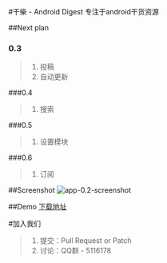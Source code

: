 #干柴 - Android Digest
专注于android干货资源

##Next plan

### 0.3
> 1. 投稿
> 2. 自动更新

###0.4
> 1. 搜索

###0.5
> 1. 设置模块

###0.6
> 1. 订阅

##Screenshot
![app-0.2-screenshot](https://raw.githubusercontent.com/openproject/AndroidDigest/master/release/screenshot-0.2.png)

##Demo
[下载地址](https://raw.githubusercontent.com/openproject/AndroidDigest/master/release/app-release-0.2.apk)

#加入我们
> 1. 提交：Pull Request or Patch
> 2. 讨论：QQ群 - 5116178
